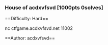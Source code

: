 ### House of acdxvfsvd [1000pts 0solves]

==Difficulty: Hard==

nc ctfgame.acdxvfsvd.net 11002

==Author: acdxvfsvd==

